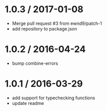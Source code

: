 
1.0.3 / 2017-01-08
==================

  * Merge pull request #3 from ewnd9/patch-1
  * add repository to package.json

1.0.2 / 2016-04-24
==================

  * bump combine-errors

1.0.1 / 2016-03-29
==================

  * add support for typechecking functions
  * update readme
